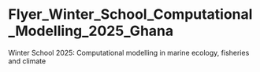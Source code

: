 # Flyer_Winter_School_Computational_Modelling_2025_Ghana
Winter School 2025: Computational modelling in marine ecology, fisheries and climate

